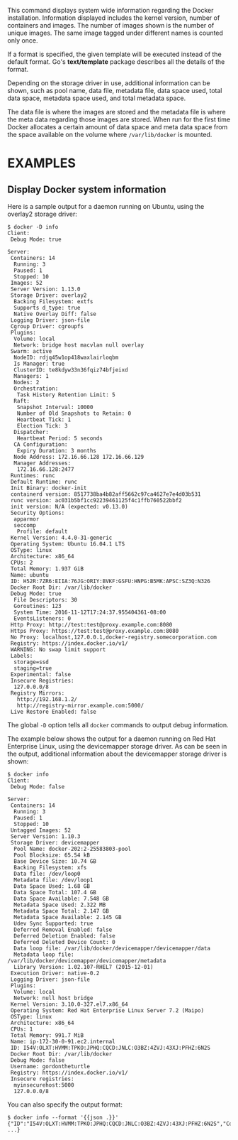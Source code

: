 This command displays system wide information regarding the Docker installation.
Information displayed includes the kernel version, number of containers and images.
The number of images shown is the number of unique images. The same image tagged
under different names is counted only once.

If a format is specified, the given template will be executed instead of the
default format. Go's **text/template** package
describes all the details of the format.

Depending on the storage driver in use, additional information can be shown, such
as pool name, data file, metadata file, data space used, total data space, metadata
space used, and total metadata space.

The data file is where the images are stored and the metadata file is where the
meta data regarding those images are stored. When run for the first time Docker
allocates a certain amount of data space and meta data space from the space
available on the volume where `/var/lib/docker` is mounted.

# EXAMPLES

## Display Docker system information

Here is a sample output for a daemon running on Ubuntu, using the overlay2
storage driver:

    $ docker -D info
    Client:
     Debug Mode: true

    Server:
     Containers: 14
      Running: 3
      Paused: 1
      Stopped: 10
     Images: 52
     Server Version: 1.13.0
     Storage Driver: overlay2
      Backing Filesystem: extfs
      Supports d_type: true
      Native Overlay Diff: false
     Logging Driver: json-file
     Cgroup Driver: cgroupfs
     Plugins:
      Volume: local
      Network: bridge host macvlan null overlay
     Swarm: active
      NodeID: rdjq45w1op418waxlairloqbm
      Is Manager: true
      ClusterID: te8kdyw33n36fqiz74bfjeixd
      Managers: 1
      Nodes: 2
      Orchestration:
       Task History Retention Limit: 5
      Raft:
       Snapshot Interval: 10000
       Number of Old Snapshots to Retain: 0
       Heartbeat Tick: 1
       Election Tick: 3
      Dispatcher:
       Heartbeat Period: 5 seconds
      CA Configuration:
       Expiry Duration: 3 months
      Node Address: 172.16.66.128 172.16.66.129
      Manager Addresses:
       172.16.66.128:2477
     Runtimes: runc
     Default Runtime: runc
     Init Binary: docker-init
     containerd version: 8517738ba4b82aff5662c97ca4627e7e4d03b531
     runc version: ac031b5bf1cc92239461125f4c1ffb760522bbf2
     init version: N/A (expected: v0.13.0)
     Security Options:
      apparmor
      seccomp
       Profile: default
     Kernel Version: 4.4.0-31-generic
     Operating System: Ubuntu 16.04.1 LTS
     OSType: linux
     Architecture: x86_64
     CPUs: 2
     Total Memory: 1.937 GiB
     Name: ubuntu
     ID: H52R:7ZR6:EIIA:76JG:ORIY:BVKF:GSFU:HNPG:B5MK:APSC:SZ3Q:N326
     Docker Root Dir: /var/lib/docker
     Debug Mode: true
      File Descriptors: 30
      Goroutines: 123
      System Time: 2016-11-12T17:24:37.955404361-08:00
      EventsListeners: 0
     Http Proxy: http://test:test@proxy.example.com:8080
     Https Proxy: https://test:test@proxy.example.com:8080
     No Proxy: localhost,127.0.0.1,docker-registry.somecorporation.com
     Registry: https://index.docker.io/v1/
     WARNING: No swap limit support
     Labels:
      storage=ssd
      staging=true
     Experimental: false
     Insecure Registries:
      127.0.0.0/8
     Registry Mirrors:
       http://192.168.1.2/
       http://registry-mirror.example.com:5000/
     Live Restore Enabled: false
 


The global `-D` option tells all `docker` commands to output debug information.

The example below shows the output for a daemon running on Red Hat Enterprise Linux,
using the devicemapper storage driver. As can be seen in the output, additional
information about the devicemapper storage driver is shown:

    $ docker info
    Client:
     Debug Mode: false

    Server:
     Containers: 14
      Running: 3
      Paused: 1
      Stopped: 10
     Untagged Images: 52
     Server Version: 1.10.3
     Storage Driver: devicemapper
      Pool Name: docker-202:2-25583803-pool
      Pool Blocksize: 65.54 kB
      Base Device Size: 10.74 GB
      Backing Filesystem: xfs
      Data file: /dev/loop0
      Metadata file: /dev/loop1
      Data Space Used: 1.68 GB
      Data Space Total: 107.4 GB
      Data Space Available: 7.548 GB
      Metadata Space Used: 2.322 MB
      Metadata Space Total: 2.147 GB
      Metadata Space Available: 2.145 GB
      Udev Sync Supported: true
      Deferred Removal Enabled: false
      Deferred Deletion Enabled: false
      Deferred Deleted Device Count: 0
      Data loop file: /var/lib/docker/devicemapper/devicemapper/data
      Metadata loop file: /var/lib/docker/devicemapper/devicemapper/metadata
      Library Version: 1.02.107-RHEL7 (2015-12-01)
     Execution Driver: native-0.2
     Logging Driver: json-file
     Plugins:
      Volume: local
      Network: null host bridge
     Kernel Version: 3.10.0-327.el7.x86_64
     Operating System: Red Hat Enterprise Linux Server 7.2 (Maipo)
     OSType: linux
     Architecture: x86_64
     CPUs: 1
     Total Memory: 991.7 MiB
     Name: ip-172-30-0-91.ec2.internal
     ID: I54V:OLXT:HVMM:TPKO:JPHQ:CQCD:JNLC:O3BZ:4ZVJ:43XJ:PFHZ:6N2S
     Docker Root Dir: /var/lib/docker
     Debug Mode: false
     Username: gordontheturtle
     Registry: https://index.docker.io/v1/
     Insecure registries:
      myinsecurehost:5000
      127.0.0.0/8
 
You can also specify the output format:

    $ docker info --format '{{json .}}'
	{"ID":"I54V:OLXT:HVMM:TPKO:JPHQ:CQCD:JNLC:O3BZ:4ZVJ:43XJ:PFHZ:6N2S","Containers":14, ...}
